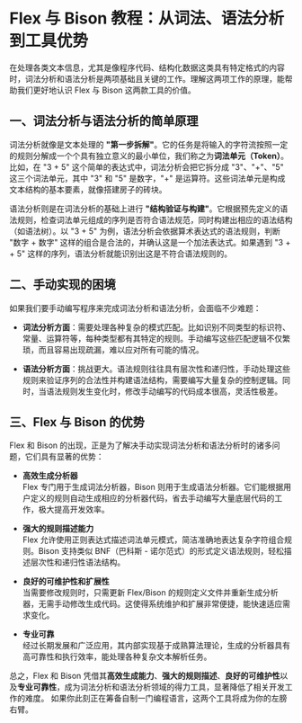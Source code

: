 # Flex 与 Bison 教程：从词法、语法分析到工具优势

在处理各类文本信息，尤其是像程序代码、结构化数据这类具有特定格式的内容时，词法分析和语法分析是两项基础且关键的工作。理解这两项工作的原理，能帮助我们更好地认识 Flex 与 Bison 这两款工具的价值。

## 一、词法分析与语法分析的简单原理

词法分析就像是文本处理的 **"第一步拆解"**。它的任务是将输入的字符流按照一定的规则分解成一个个具有独立意义的最小单位，我们称之为**词法单元（Token）**。比如，在 "3 + 5" 这个简单的表达式中，词法分析会把它拆分成 "3"、"+"、"5" 这三个词法单元，其中 "3" 和 "5" 是数字，"+" 是运算符。这些词法单元是构成文本结构的基本要素，就像搭建房子的砖块。

语法分析则是在词法分析的基础上进行 **"结构验证与构建"**。它根据预先定义的语法规则，检查词法单元组成的序列是否符合语法规范，同时构建出相应的语法结构（如语法树）。以 "3 + 5" 为例，语法分析会依据算术表达式的语法规则，判断 "数字 + 数字" 这样的组合是合法的，并确认这是一个加法表达式。如果遇到 "3 + + 5" 这样的序列，语法分析就能识别出这是不符合语法规则的。

## 二、手动实现的困境

如果我们要手动编写程序来完成词法分析和语法分析，会面临不少难题：

- **词法分析方面**：需要处理各种复杂的模式匹配。比如识别不同类型的标识符、常量、运算符等，每种类型都有其特定的规则。手动编写这些匹配逻辑不仅繁琐，而且容易出现疏漏，难以应对所有可能的情况。

- **语法分析方面**：挑战更大。语法规则往往具有层次性和递归性，手动处理这些规则来验证序列的合法性并构建语法结构，需要编写大量复杂的控制逻辑。同时，当语法规则发生变化时，修改手动编写的代码成本很高，灵活性极差。

## 三、Flex 与 Bison 的优势

Flex 和 Bison 的出现，正是为了解决手动实现词法分析和语法分析时的诸多问题，它们具有显著的优势：

- **高效生成分析器**  
  Flex 专门用于生成词法分析器，Bison 则用于生成语法分析器。它们能根据用户定义的规则自动生成相应的分析器代码，省去手动编写大量底层代码的工作，极大提高开发效率。

- **强大的规则描述能力**  
  Flex 允许使用正则表达式描述词法单元模式，简洁准确地表达复杂字符组合规则。Bison 支持类似 BNF（巴科斯 - 诺尔范式）的形式定义语法规则，轻松描述层次性和递归性语法结构。

- **良好的可维护性和扩展性**  
  当需要修改规则时，只需更新 Flex/Bison 的规则定义文件并重新生成分析器，无需手动修改生成代码。这使得系统维护和扩展非常便捷，能快速适应需求变化。

- **专业可靠**  
  经过长期发展和广泛应用，其内部实现基于成熟算法理论，生成的分析器具有高可靠性和执行效率，能处理各种复杂文本解析任务。

总之，Flex 和 Bison 凭借其**高效生成能力**、**强大的规则描述**、**良好的可维护性**以及**专业可靠性**，成为词法分析和语法分析领域的得力工具，显著降低了相关开发工作的难度。
如果你此刻正在筹备自制一门编程语言，这两个工具将成为你的左膀右臂。
